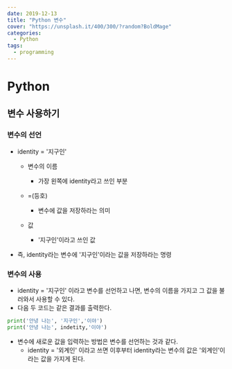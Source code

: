 ```yaml
---
date: 2019-12-13
title: "Python 변수"
cover: "https://unsplash.it/400/300/?random?BoldMage"
categories:
  - Python
tags:
  - programming
---
```


# Python

## 변수 사용하기

### 변수의 선언

- identity = '지구인'

  - 변수의 이름

    - 가장 왼쪽에 identity라고 쓰인 부분

  - =(등호)

    - 변수에 값을 저장하라는 의미

  - 값

    - '지구인'이라고 쓰인 값

- 즉, identity라는 변수에 '지구인'이라는 값을 저장하라는 명령

### 변수의 사용

- identity = '지구인' 이라고 변수를 선언하고 나면, 변수의 이름을 가지고 그 값을 불러와서 사용할 수 있다.
- 다음 두 코드는 같은 결과를 출력한다.

```python
print('안녕 나는', '지구인','이야')
print('안녕 나는', indetity,'이야')
```

- 변수에 새로운 값을 입력하는 방법은 변수를 선언하는 것과 같다.
  - identity = '외계인' 이라고 쓰면 이후부터 identity라는 변수의 값은 '외계인'이라는 값을 가지게 된다.
